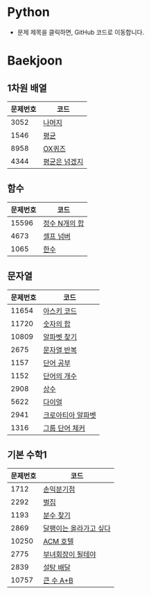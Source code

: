 # Python
- 문제 제목을 클릭하면, GitHub 코드로 이동합니다.

# Baekjoon

## 1차원 배열
|**문제번호**|**코드**|
|-------|----------------------------------------------------------------------------------|
|3052|[나머지](https://github.com/iameunk/Python/blob/master/Array/remainer.py)|
|1546|[평균](https://github.com/iameunk/Python/blob/master/Array/average.py)|
|8958|[OX퀴즈](https://github.com/iameunk/Python/blob/master/Array/ox.py)|
|4344|[평균은 넘겠지](https://github.com/iameunk/Python/blob/master/Array/above_average.py)|


## 함수
|**문제번호**|**코드**|
|-------|----------------------------------------------------------------------------------|
|15596|[정수 N개의 합](https://github.com/iameunk/Python/commit/2449fb7fb7a42209b2f101a94b5065fc371c7a8e)
|4673|[셀프 넘버](https://github.com/iameunk/Python/blob/master/Function/selfnumber.py)
|1065|[한수](https://github.com/iameunk/Python/blob/master/Function/hansu.py)


## 문자열
|**문제번호**|**코드**|
|-------|----------------------------------------------------------------------------------|
|11654|[아스키 코드](https://github.com/iameunk/Python/blob/master/String/ascii.py)
|11720|[숫자의 합](https://github.com/iameunk/Python/blob/master/String/sum.py)
|10809|[알파벳 찾기](https://github.com/iameunk/Python/blob/master/String/alphabet.py)
|2675|[문자열 반복](https://github.com/iameunk/Python/blob/master/String/repeat_string.py)
|1157|[단어 공부](https://github.com/iameunk/Python/blob/master/String/word.py)
|1152|[단어의 개수](https://github.com/iameunk/Python/blob/master/String/numberofword.py)
|2908|[상수](https://github.com/iameunk/Python/blob/master/String/sangsoo.py)
|5622|[다이얼](https://github.com/iameunk/Python/blob/master/String/dial.py)
|2941|[크로아티아 알파벳](https://github.com/iameunk/Python/blob/master/String/croatia_alphabet.py)
|1316|[그룹 단어 체커](https://github.com/iameunk/Python/blob/master/String/checker.py)



## 기본 수학1
|**문제번호**|**코드**|
|-------|----------------------------------------------------------------------------------|
|1712|[손익분기점](https://github.com/iameunk/Python/blob/master/Math1/break_even_point.py)
|2292|[벌집](https://github.com/iameunk/Python/blob/master/Math1/honeycomb.py)
|1193|[분수 찾기](https://github.com/iameunk/Python/blob/master/Math1/fraction.py)
|2869|[달팽이는 올라가고 싶다](https://github.com/iameunk/Python/blob/master/Math1/snail.py)
|10250|[ACM 호텔](https://github.com/iameunk/Python/blob/master/Math1/acm.py)
|2775|[부녀회장이 될테야](https://github.com/iameunk/Python/blob/master/Math1/women_president.py)
|2839|[설탕 배달](https://github.com/iameunk/Python/blob/master/Math1/sugar_delivery.py)
|10757|[큰 수 A+B](https://github.com/iameunk/Python/blob/master/Math1/a%2Bb.py)
